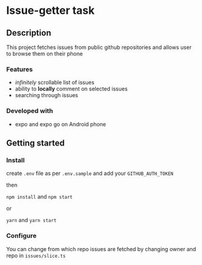 # Issue-getter task

## Description

This project fetches issues from public github repositories and allows user to browse them on their phone

### Features

- *infinitely* scrollable list of issues
- ability to **locally** comment on selected issues
- searching through issues 

### Developed with

- expo and expo go on Android phone

## Getting started

### Install

create `.env` file as per `.env.sample` and add your `GITHUB_AUTH_TOKEN`

then 

`npm install` and `npm start`

or 

`yarn` and `yarn start`

### Configure

You can change from which repo issues are fetched by changing owner and repo in `issues/slice.ts`







